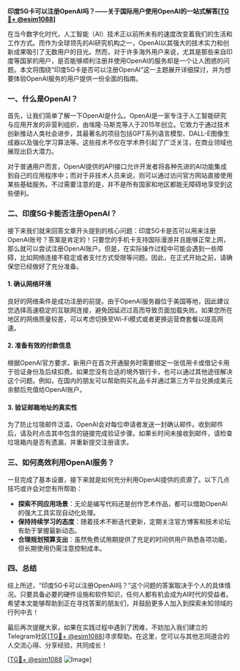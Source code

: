 **印度5G卡可以注册OpenAI吗？——关于国际用户使用OpenAI的一站式解答[[TG💪+ @esim1088](https://t.me/s/esim1088)]**

在当今数字化时代，人工智能（AI）技术正以前所未有的速度改变着我们的生活和工作方式。而作为全球领先的AI研究机构之一，OpenAI以其强大的技术实力和创新成果吸引了无数用户的目光。然而，对于许多海外用户来说，尤其是那些来自印度等国家的用户，是否能够顺利注册并使用OpenAI的服务却是一个让人困惑的问题。本文将围绕“印度5G卡是否可以注册OpenAI”这一主题展开详细探讨，并为想要体验OpenAI服务的用户提供一份全面的指南。

### 一、什么是OpenAI？

首先，让我们简单了解一下OpenAI是什么。OpenAI是一家专注于人工智能研究与应用开发的非营利组织，由埃隆·马斯克等人于2015年创立。它致力于通过技术创新推动人类社会进步，其最著名的项目包括GPT系列语言模型、DALL-E图像生成器以及强化学习算法等。这些技术不仅在学术界引起了广泛关注，在商业领域也展现出巨大潜力。

对于普通用户而言，OpenAI提供的API接口允许开发者将各种先进的AI功能集成到自己的应用程序中；而对于非技术人员来说，则可以通过访问官方网站直接使用某些基础服务。不过需要注意的是，并不是所有国家和地区都能无障碍地享受到这些便利。

### 二、印度5G卡能否注册OpenAI？

接下来我们就来回答文章开头提到的核心问题：印度5G卡是否可以用来注册OpenAI账号？答案是肯定的！只要您的手机卡支持国际漫游并且能够正常上网，那么就可以尝试注册OpenAI账户。但是，在实际操作过程中可能会遇到一些障碍，比如网络连接不稳定或者支付方式受限等问题。因此，在正式开始之前，请确保您已经做好了充分准备。

#### 1. 确认网络环境

良好的网络条件是成功注册的前提。由于OpenAI服务器位于美国等地，因此建议您选择高速稳定的互联网连接，避免因延迟过高而导致页面加载失败。如果您所在地区的网络质量较差，可以考虑切换至Wi-Fi模式或者更换运营商套餐以提高网速。

#### 2. 准备有效的付款信息

根据OpenAI官方要求，新用户在首次开通服务时需要绑定一张信用卡或借记卡用于验证身份及后续扣费。如果您没有合适的境外银行卡，也可以通过其他途径解决这个问题。例如，在国内的朋友可以帮助购买礼品卡并通过第三方平台兑换成美元余额后充值给OpenAI账户。

#### 3. 验证邮箱地址的真实性

为了防止垃圾邮件泛滥，OpenAI会对每位申请者发送一封确认邮件。收到邮件后，请及时点击其中包含的链接完成验证步骤。如果长时间未接收到邮件，请检查垃圾箱内是否有遗漏，并重新提交注册请求。

### 三、如何高效利用OpenAI服务？

一旦完成了基本设置，接下来就是如何充分利用OpenAI提供的资源了。以下几点技巧或许会对您有所帮助：

- **探索不同应用场景**：无论是编写代码还是创作艺术作品，都可以借助OpenAI的强大工具实现自动化处理。
- **保持持续学习的态度**：随着技术不断迭代更新，定期关注官方博客和技术论坛有助于掌握最新动态。
- **合理规划预算支出**：虽然免费试用期提供了充足的时间供用户熟悉各项功能，但长期使用仍需注意控制成本。

### 四、总结

综上所述，“印度5G卡可以注册OpenAI吗？”这个问题的答案取决于个人的具体情况。只要具备必要的硬件设施和软件知识，任何人都有机会成为AI时代的受益者。希望本文能够帮助到正在寻找答案的朋友们，并鼓励更多人加入到探索未知领域的行列中去！

最后再次提醒大家，如果在实践过程中遇到了困难，不妨加入我们建立的Telegram社区[[TG💪+ @esim1088](https://t.me/s/esim1088)]寻求帮助。在这里，您可以与其他志同道合的人交流心得、分享经验，共同成长！

[[TG💪+ @esim1088](https://t.me/s/esim1088) ![Image](https://i.postimg.cc/4NQfJmqS/Snipaste-2025-05-13-00-14-12.png)]